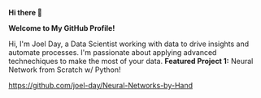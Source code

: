 **Hi there 👋**

**Welcome to My GitHub Profile!**

Hi, I'm Joel Day, a Data Scientist working with data to drive insights and automate processes. I'm passionate about applying advanced technechiques to make the most of your data.
**Featured Project 1:** Neural Network from Scratch w/ Python!

https://github.com/joel-day/Neural-Networks-by-Hand
